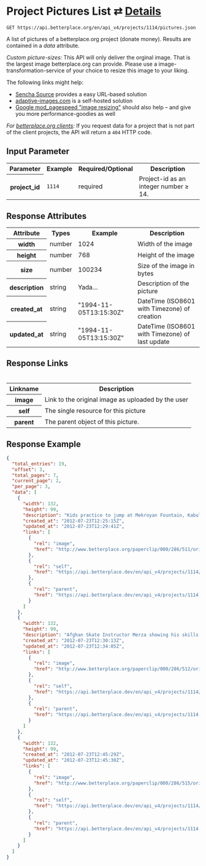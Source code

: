 
# Project Pictures List ⇄ [Details](project_picture_details.md)

```nginx
GET https://api.betterplace.org/en/api_v4/projects/1114/pictures.json
```

A list of pictures of a betterplace.org project (donate money).
Results are contained in a *data* attribute.

*Custom picture-sizes:* This API will only deliver the orginal image.
That is the largest image betterplace.org can provide.
Please use a image-transformation-service of your choice to resize this
image to your liking.

The following links might help:

* [Sencha Source](http://docs.sencha.io/current/index.html#!/guide/src) provides a easy URL-based solution
* [adaptive-images.com](http://adaptive-images.com/) is a self-hosted solution
* [Google mod_pagespeed "image resizing"](https://developers.google.com/speed/docs/mod_pagespeed/filter-image-optimize)
  should also help – and give you more performance-goodies as well

*For [betterplace.org clients](../README.md#client-api):*
If you request data for a project that is not part of the client
projects, the API will return a `404` HTTP code.


## Input Parameter

<table>
  <tr>
    <th>Parameter</th>
    <th>Example</th>
    <th>Required/Optional</th>
    <th>Description</th>
  </tr>
  <tr>
    <th>project_id</th>
    <td><code>1114</code></td>
    <td>required</td>
    <td>Project-id as an integer number ≥ 14.</td>
  </tr>
</table>

## Response Attributes

<table>
  <tr>
    <th>Attribute</th>
    <th>Types</th>
    <th>Example</th>
    <th>Description</th>
  </tr>
  <tr>
    <th>width</th>
    <td>number</td>
    <td>1024</td>
    <td>Width of the image</td>
  </tr>
  <tr>
    <th>height</th>
    <td>number</td>
    <td>768</td>
    <td>Height of the image</td>
  </tr>
  <tr>
    <th>size</th>
    <td>number</td>
    <td>100234</td>
    <td>Size of the image in bytes</td>
  </tr>
  <tr>
    <th>description</th>
    <td>string</td>
    <td>Yada…</td>
    <td>Description of the picture</td>
  </tr>
  <tr>
    <th>created_at</th>
    <td>string</td>
    <td>"1994-11-05T13:15:30Z"</td>
    <td>DateTime (ISO8601 with Timezone) of creation</td>
  </tr>
  <tr>
    <th>updated_at</th>
    <td>string</td>
    <td>"1994-11-05T13:15:30Z"</td>
    <td>DateTime (ISO8601 with Timezone) of last update</td>
  </tr>
</table>

## Response Links
#
<table>
  <tr>
    <th>Linkname</th>
    <th>Description</th>
  </tr>
  <tr>
    <th>image</th>
    <td>Link to the original image as uploaded by the user</td>
  </tr>
  <tr>
    <th>self</th>
    <td>The single resource for this picture</td>
  </tr>
  <tr>
    <th>parent</th>
    <td>The parent object of this picture.</td>
  </tr>
</table>

## Response Example

```json
{
  "total_entries": 19,
  "offset": 3,
  "total_pages": 7,
  "current_page": 2,
  "per_page": 3,
  "data": [
    {
      "width": 132,
      "height": 99,
      "description": "Kids practice to jump at Mekroyan Fountain, Kabul",
      "created_at": "2012-07-23T12:25:15Z",
      "updated_at": "2012-07-23T12:29:41Z",
      "links": [
        {
          "rel": "image",
          "href": "http://www.betterplace.org/paperclip/000/286/511/original_skateistan%20print_37.jpg"
        },
        {
          "rel": "self",
          "href": "https://api.betterplace.dev/en/api_v4/projects/1114/pictures/286511.json"
        },
        {
          "rel": "parent",
          "href": "https://api.betterplace.dev/en/api_v4/projects/1114.json"
        }
      ]
    },
    {
      "width": 132,
      "height": 99,
      "description": "Afghan Skate Instructor Merza showing his skills at an old Soviet swimming pool on Bibi Maru Hill, Kabul",
      "created_at": "2012-07-23T12:30:13Z",
      "updated_at": "2012-07-23T12:34:05Z",
      "links": [
        {
          "rel": "image",
          "href": "http://www.betterplace.org/paperclip/000/286/512/original_wais%20ollies%20into%20the%20empty%20pool.jpg"
        },
        {
          "rel": "self",
          "href": "https://api.betterplace.dev/en/api_v4/projects/1114/pictures/286512.json"
        },
        {
          "rel": "parent",
          "href": "https://api.betterplace.dev/en/api_v4/projects/1114.json"
        }
      ]
    },
    {
      "width": 132,
      "height": 99,
      "created_at": "2012-07-23T12:45:29Z",
      "updated_at": "2012-07-23T12:45:30Z",
      "links": [
        {
          "rel": "image",
          "href": "http://www.betterplace.org/paperclip/000/286/515/original_IMG_1462.JPG"
        },
        {
          "rel": "self",
          "href": "https://api.betterplace.dev/en/api_v4/projects/1114/pictures/286515.json"
        },
        {
          "rel": "parent",
          "href": "https://api.betterplace.dev/en/api_v4/projects/1114.json"
        }
      ]
    }
  ]
}
```

